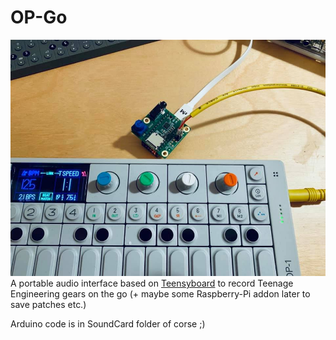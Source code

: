 # OP-Go

![](img.jpg)
A portable audio interface based on [Teensyboard](https://www.pjrc.com/store/teensy3_audio.html) to record Teenage Engineering gears on the go (+ maybe some Raspberry-Pi addon later to save patches etc.)

Arduino code is in SoundCard folder of corse ;)